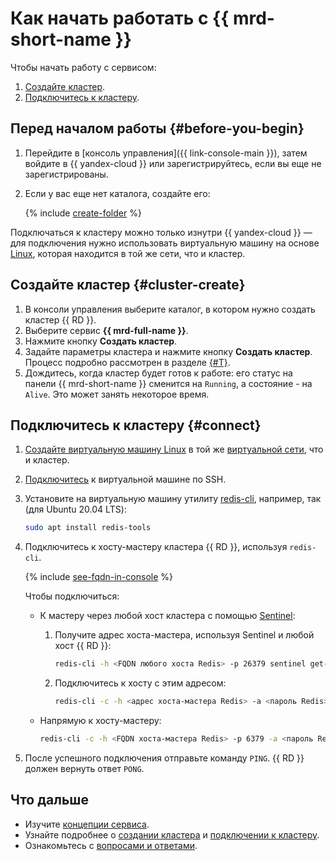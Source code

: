 # Как начать работать с {{ mrd-short-name }}


Чтобы начать работу с сервисом:
1. [Создайте кластер](#cluster-create).
1. [Подключитесь к кластеру](#connect).

## Перед началом работы {#before-you-begin}

1. Перейдите в [консоль управления]({{ link-console-main }}), затем войдите в {{ yandex-cloud }} или зарегистрируйтесь, если вы еще не зарегистрированы.
1. Если у вас еще нет каталога, создайте его:

   {% include [create-folder](../_includes/create-folder.md) %}
   
Подключаться к кластеру можно только изнутри {{ yandex-cloud }} — для подключения нужно использовать виртуальную машину на основе [Linux](../compute/quickstart/quick-create-linux.md), которая находится в той же сети, что и кластер.


## Создайте кластер {#cluster-create}

1. В консоли управления выберите каталог, в котором нужно создать кластер {{ RD }}.
1. Выберите сервис **{{ mrd-full-name }}**.
1. Нажмите кнопку **Создать кластер**.
1. Задайте параметры кластера и нажмите кнопку **Создать кластер**. Процесс подробно рассмотрен в разделе [{#T}](operations/cluster-create.md).
1. Дождитесь, когда кластер будет готов к работе: его статус на панели {{ mrd-short-name }} сменится на `Running`, а состояние - на `Alive`. Это может занять некоторое время.

## Подключитесь к кластеру {#connect}

1. [Создайте виртуальную машину Linux](../compute/quickstart/quick-create-linux.md) в той же [виртуальной сети](../vpc/concepts/network.md), что и кластер.
1. [Подключитесь](../compute/operations/vm-connect/ssh.md) к виртуальной машине по SSH.
1. Установите на виртуальную машину утилиту [redis-cli](https://redis.io/topics/rediscli), например, так (для Ubuntu 20.04 LTS): 

   ```bash
   sudo apt install redis-tools
   ```

1. Подключитесь к хосту-мастеру кластера {{ RD }}, используя `redis-cli`.

   {% include [see-fqdn-in-console](../_includes/mdb/see-fqdn-in-console.md) %}
   
   Чтобы подключиться: 
   - К мастеру через любой хост кластера с помощью [Sentinel](https://redis.io/topics/sentinel):
     1. Получите адрес хоста-мастера, используя Sentinel и любой хост {{ RD }}:
     
        ```bash
        redis-cli -h <FQDN любого хоста Redis> -p 26379 sentinel get-master-addr-by-name <имя кластера Redis> | head -n 1
        ```
   
     1. Подключитесь к хосту с этим адресом:
        
        ```bash
        redis-cli -с -h <адрес хоста-мастера Redis> -a <пароль Redis>
        ```
   - Напрямую к хосту-мастеру:
   
     ```bash
     redis-cli -c -h <FQDN хоста-мастера Redis> -p 6379 -a <пароль Redis>
     ``` 
     
1. После успешного подключения отправьте команду `PING`. {{ RD }} должен вернуть ответ `PONG`.

## Что дальше

- Изучите [концепции сервиса](./concepts/index.md).
- Узнайте подробнее о [создании кластера](./operations/cluster-create.md) и [подключении к кластеру](./operations/connect.md).
- Ознакомьтесь с [вопросами и ответами](./qa/general.md).